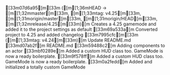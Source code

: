 [33m07d6a95[m[33m ([m[1;36mHEAD -> [m[1;32mmaster[m[33m, [m[1;33mtag: v4.25[m[33m, [m[1;31morigin/master[m[33m, [m[1;31morigin/HEAD[m[33m, [m[1;32mrelease/4.25[m[33m)[m Creates a 4.25 gamemode and added it to the project settings as default
[33m69a533a[m Converted project to 4.25 and added changelog
[33m7995cfc[m[33m ([m[1;33mtag: v4.24[m[33m)[m Update README.md
[33md07ab2f[m README.md
[33m59488c2[m Adding components to an actor
[33mbf0289e[m Added a custom HUD class too. GameMode is now a ready boilerplate.
[33m9f578ff[m Added a custom HUD class too. GameMode is now a ready boilerplate.
[33m0a2fedd[m Added and initialized a totally custom GameMode
